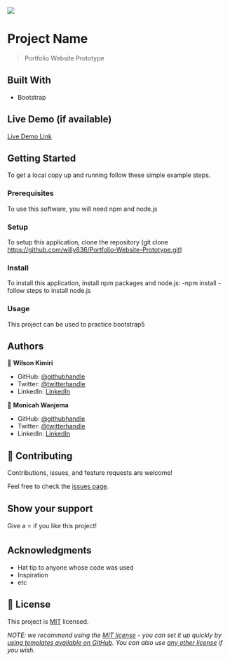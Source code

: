 ![](https://img.shields.io/badge/Microverse-blueviolet)

# Project Name

> Portfolio Website Prototype


## Built With

- Bootstrap

## Live Demo (if available)

[Live Demo Link](https://livedemo.com)


## Getting Started

To get a local copy up and running follow these simple example steps.

### Prerequisites
To use this software, you will need npm and node.js

### Setup
To setup this application, clone the repository (git clone https://github.com/willy836/Portfolio-Website-Prototype.git)

### Install
To install this application, install npm packages and node.js: -npm install -follow steps to install node.js

### Usage
This project can be used to practice bootstrap5


## Authors

👤 **Wilson Kimiri**

- GitHub: [@githubhandle](https://github.com/willy836)
- Twitter: [@twitterhandle](https://twitter.com/Kimiri836)
- LinkedIn: [LinkedIn](https://www.linkedin.com/in/wilson-kimiri-420396235/)

👤 **Monicah Wanjema**

- GitHub: [@githubhandle](https://github.com/githubhandle)
- Twitter: [@twitterhandle](https://twitter.com/twitterhandle)
- LinkedIn: [LinkedIn](https://linkedin.com/in/linkedinhandle)

## 🤝 Contributing

Contributions, issues, and feature requests are welcome!

Feel free to check the [issues page](../../issues/).

## Show your support

Give a ⭐️ if you like this project!

## Acknowledgments

- Hat tip to anyone whose code was used
- Inspiration
- etc

## 📝 License

This project is [MIT](./LICENSE) licensed.

_NOTE: we recommend using the [MIT license](https://choosealicense.com/licenses/mit/) - you can set it up quickly by [using templates available on GitHub](https://docs.github.com/en/communities/setting-up-your-project-for-healthy-contributions/adding-a-license-to-a-repository). You can also use [any other license](https://choosealicense.com/licenses/) if you wish._